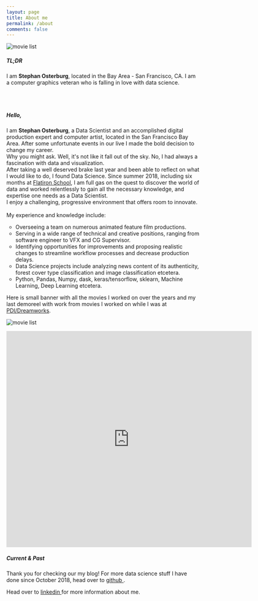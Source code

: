 ```yaml
---
layout: page
title: About me
permalink: /about
comments: false
---
```


<div class="row justify-content-between">
<div class="col-md-8 pr-5">

<p><img src="{{site.baseurl}}/assets/images/stephan_small.jpg" alt="movie list" /></p>

<h5> TL;DR </h5>

<p>
    I am <b>Stephan Osterburg</b>, located in the Bay Area - San Francisco, CA. I am a computer graphics veteran who is falling in love with data science.
</p>

<br><br>

<h5> Hello, </h5>

<p>I am <b>Stephan Osterburg</b>, a Data Scientist and an accomplished digital production expert and computer artist, located in the San Francisco Bay Area. After some unfortunate events in our live I made the bold decision to change my career.
<br>
Why you might ask. Well, it's not like it fall out of the sky. No, I had always a fascination with data and visualization.
<br>
After taking a well deserved brake last year and been able to reflect on what I would like to do, I found Data Science. Since summer 2018, including six months at <a href="https://flatironschool.com/">Flatiron School</a>, I am full gas on the quest to discover the world of data and worked relentlessly to gain all the necessary knowledge, and expertise one needs as a Data Scientist.
<br>
I enjoy a challenging, progressive environment that offers room to innovate.
<br>
<br>
My experience and knowledge include:
    <ul type="circle">
    <li>Overseeing a team on numerous animated feature film productions.</li>
    <li>Serving in a wide range of technical and creative positions, ranging from software engineer to VFX and CG Supervisor.</li>
    <li>Identifying opportunities for improvements and proposing realistic changes to streamline workflow processes and decrease production delays.</li>
    <li>Data Science projects include analyzing news content of its authenticity, forest cover type classification and image classification etcetera.</li>
    <li>Python, Pandas, Numpy, dask, keras/tensorflow, sklearn, Machine Learning, Deep Learning etcetera.</li>
    </ul>
</p>


<p>Here is small banner with all the movies I worked on over the years and my last demoreel with work from movies I worked on while I was at <a href="http://www.dreamworksanimation.com">PDI/Dreamworks</a>.</p>

<p><img src="{{site.baseurl}}/assets/images/movies.png" alt="movie list" /></p>

<p><iframe width="640" height="564" src="https://player.vimeo.com/video/178415077" frameborder="0" allowFullScreen></iframe></p>

<!-- <h4>Documentation</h4>

<p>Please, read the docs <a href="https://bootstrapstarter.com/bootstrap-templates/template-mediumish-bootstrap-jekyll/">here</a>.</p>

<h4>Questions or bug reports?</h4>

<p>Head over to our <a href="https://github.com/wowthemesnet/mediumish-theme-jekyll">Github repository</a>!</p> -->

</div>

<div class="col-md-4">

<div class="sticky-top sticky-top-80">
<h5>Current & Past</h5>

<p>Thank you for checking our my blog! For more data science stuff I have done since October 2018, head over to  <a target="_blank" href="https://github.com/osterburg">github <i class="fab fa-github"></i></a>.</p>

<p>Head over to <a target="_blank" href="https://linkedin.com/in/stephanosterburg">linkedin <i class="fab fa-linkedin"></i></a> for more information about me.</p>

<!-- <a target="_blank" href="https://www.wowthemes.net/donate/" class="btn btn-danger">Buy me a coffee</a> <a target="_blank" href="https://bootstrapstarter.com/bootstrap-templates/template-mediumish-bootstrap-jekyll/" class="btn btn-warning">Documentation</a> -->

</div>
</div>
</div>
